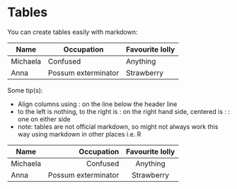 # Tables 

You can create tables easily with markdown:

| Name | Occupation | Favourite lolly | 
|----|----|----|
| Michaela | Confused | Anything |
| Anna | Possum exterminator | Strawberry |

Some tip(s):
* Align columns using : on the line below the header line 
* to the left is nothing, to the right is : on the right hand side, centered is : : one on either side 
* note: tables are not official markdown, so might not always work this way using markdown in other places i.e. R 

| Name | Occupation | Favourite lolly | 
|----|----:|:----:|
| Michaela | Confused | Anything |
| Anna | Possum exterminator | Strawberry |


